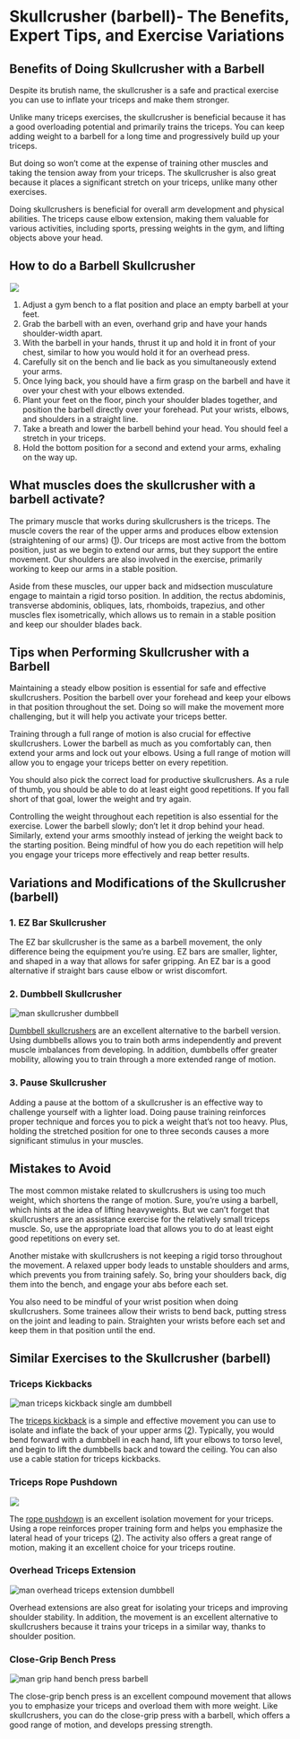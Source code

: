 # Skullcrusher (barbell)- The Benefits, Expert Tips, and Exercise Variations

## Benefits of Doing Skullcrusher with a Barbell

Despite its brutish name, the skullcrusher is a safe and practical exercise you can use to inflate your triceps and make them stronger. 

Unlike many triceps exercises, the skullcrusher is beneficial because it has a good overloading potential and primarily trains the triceps. You can keep adding weight to a barbell for a long time and progressively build up your triceps. 

But doing so won’t come at the expense of training other muscles and taking the tension away from your triceps. The skullcrusher is also great because it places a significant stretch on your triceps, unlike many other exercises.

Doing skullcrushers is beneficial for overall arm development and physical abilities. The triceps cause elbow extension, making them valuable for various activities, including sports, pressing weights in the gym, and lifting objects above your head.

## How to do a Barbell Skullcrusher 

![](data:image/gif;base64,R0lGODlhAQABAAAAACH5BAEKAAEALAAAAAABAAEAAAICTAEAOw==)![](https://pump-app.s3.eu-west-2.amazonaws.com/exercise-assets/00351101-Barbell-Decline-Close-Grip-To-Skull-Press_Upper-Arms_small.jpg)

  1. Adjust a gym bench to a flat position and place an empty barbell at your feet.
  2. Grab the barbell with an even, overhand grip and have your hands shoulder-width apart.
  3. With the barbell in your hands, thrust it up and hold it in front of your chest, similar to how you would hold it for an overhead press.
  4. Carefully sit on the bench and lie back as you simultaneously extend your arms.
  5. Once lying back, you should have a firm grasp on the barbell and have it over your chest with your elbows extended.
  6. Plant your feet on the floor, pinch your shoulder blades together, and position the barbell directly over your forehead. Put your wrists, elbows, and shoulders in a straight line.
  7. Take a breath and lower the barbell behind your head. You should feel a stretch in your triceps.
  8. Hold the bottom position for a second and extend your arms, exhaling on the way up.

## What muscles does the skullcrusher with a barbell activate?

The primary muscle that works during skullcrushers is the triceps. The muscle covers the rear of the upper arms and produces elbow extension (straightening of our arms) ([1](https://www.physio-pedia.com/Triceps_brachii)). Our triceps are most active from the bottom position, just as we begin to extend our arms, but they support the entire movement. Our shoulders are also involved in the exercise, primarily working to keep our arms in a stable position. 

Aside from these muscles, our upper back and midsection musculature engage to maintain a rigid torso position. In addition, the rectus abdominis, transverse abdominis, obliques, lats, rhomboids, trapezius, and other muscles flex isometrically, which allows us to remain in a stable position and keep our shoulder blades back.

## Tips when Performing Skullcrusher with a Barbell 

Maintaining a steady elbow position is essential for safe and effective skullcrushers. Position the barbell over your forehead and keep your elbows in that position throughout the set. Doing so will make the movement more challenging, but it will help you activate your triceps better.

Training through a full range of motion is also crucial for effective skullcrushers. Lower the barbell as much as you comfortably can, then extend your arms and lock out your elbows. Using a full range of motion will allow you to engage your triceps better on every repetition. 

You should also pick the correct load for productive skullcrushers. As a rule of thumb, you should be able to do at least eight good repetitions. If you fall short of that goal, lower the weight and try again.

Controlling the weight throughout each repetition is also essential for the exercise. Lower the barbell slowly; don’t let it drop behind your head. Similarly, extend your arms smoothly instead of jerking the weight back to the starting position. Being mindful of how you do each repetition will help you engage your triceps more effectively and reap better results.

## Variations and Modifications of the Skullcrusher (barbell)

### 1\. EZ Bar Skullcrusher

The EZ bar skullcrusher is the same as a barbell movement, the only difference being the equipment you’re using. EZ bars are smaller, lighter, and shaped in a way that allows for safer gripping. An EZ bar is a good alternative if straight bars cause elbow or wrist discomfort. 

### 2\. Dumbbell Skullcrusher

![man skullcrusher dumbbell ](data:image/gif;base64,R0lGODlhAQABAAAAACH5BAEKAAEALAAAAAABAAEAAAICTAEAOw==)![man skullcrusher dumbbell ](https://www.hevyapp.com/wp-content/uploads/DSC03368-1024x558.jpg)

[Dumbbell skullcrushers](https://www.hevyapp.com/exercises/dumbbell-skull-crusher/) are an excellent alternative to the barbell version. Using dumbbells allows you to train both arms independently and prevent muscle imbalances from developing. In addition, dumbbells offer greater mobility, allowing you to train through a more extended range of motion.

### 3\. Pause Skullcrusher

Adding a pause at the bottom of a skullcrusher is an effective way to challenge yourself with a lighter load. Doing pause training reinforces proper technique and forces you to pick a weight that’s not too heavy. Plus, holding the stretched position for one to three seconds causes a more significant stimulus in your muscles.

## Mistakes to Avoid

The most common mistake related to skullcrushers is using too much weight, which shortens the range of motion. Sure, you’re using a barbell, which hints at the idea of lifting heavyweights. But we can’t forget that skullcrushers are an assistance exercise for the relatively small triceps muscle. So, use the appropriate load that allows you to do at least eight good repetitions on every set.

Another mistake with skullcrushers is not keeping a rigid torso throughout the movement. A relaxed upper body leads to unstable shoulders and arms, which prevents you from training safely. So, bring your shoulders back, dig them into the bench, and engage your abs before each set.

You also need to be mindful of your wrist position when doing skullcrushers. Some trainees allow their wrists to bend back, putting stress on the joint and leading to pain. Straighten your wrists before each set and keep them in that position until the end.

## Similar Exercises to the Skullcrusher (barbell)

### Triceps Kickbacks

![man triceps kickback single am dumbbell](data:image/gif;base64,R0lGODlhAQABAAAAACH5BAEKAAEALAAAAAABAAEAAAICTAEAOw==)![man triceps kickback single am dumbbell](https://www.hevyapp.com/wp-content/uploads/DSC03366-1-1024x705.jpg)

The [triceps kickback](https://www.hevyapp.com/exercises/how-to-triceps-kickback/) is a simple and effective movement you can use to isolate and inflate the back of your upper arms ([2](https://minds.wisconsin.edu/handle/1793/53487)). Typically, you would bend forward with a dumbbell in each hand, lift your elbows to torso level, and begin to lift the dumbbells back and toward the ceiling. You can also use a cable station for triceps kickbacks.

### Triceps Rope Pushdown

![](data:image/gif;base64,R0lGODlhAQABAAAAACH5BAEKAAEALAAAAAABAAEAAAICTAEAOw==)![](https://www.hevyapp.com/wp-content/uploads/02001101-Cable-Pushdown-with-rope-attachment_Upper-Arms_small.jpg)

The [rope pushdown](https://www.hevyapp.com/exercises/how-to-triceps-rope-pushdown/) is an excellent isolation movement for your triceps. Using a rope reinforces proper training form and helps you emphasize the lateral head of your triceps ([2](https://minds.wisconsin.edu/handle/1793/53487)). The activity also offers a great range of motion, making it an excellent choice for your triceps routine.

### Overhead Triceps Extension

![man overhead triceps extension dumbbell](data:image/gif;base64,R0lGODlhAQABAAAAACH5BAEKAAEALAAAAAABAAEAAAICTAEAOw==)![man overhead triceps extension dumbbell](https://www.hevyapp.com/wp-content/uploads/DSC03364-1024x706.jpg)

Overhead extensions are also great for isolating your triceps and improving shoulder stability. In addition, the movement is an excellent alternative to skullcrushers because it trains your triceps in a similar way, thanks to shoulder position.

### Close-Grip Bench Press

![man grip hand bench press barbell](data:image/gif;base64,R0lGODlhAQABAAAAACH5BAEKAAEALAAAAAABAAEAAAICTAEAOw==)![man grip hand bench press barbell](https://www.hevyapp.com/wp-content/uploads/DSC04197-1024x606.jpg)

The close-grip bench press is an excellent compound movement that allows you to emphasize your triceps and overload them with more weight. Like skullcrushers, you can do the close-grip press with a barbell, which offers a good range of motion, and develops pressing strength.